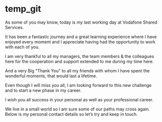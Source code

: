 # temp_git



As some of you may know, today is my last working day at Vodafone Shared Services.

It has been a fantastic journey and a great learning experience where I have enjoyed every moment and I appreciate having had the opportunity to work with each of you.

 

I am very thankful to all my managers, the team members & the colleagues here for the cooperation and support extended to me during my time here.

And a very Big "Thank You" to all my friends with whom I have spent the wonderful moments, that would last a lifetime.

Even though I will miss you all, I am looking forward to this new challenge and to start a new phase in my career.

I wish you all success in your personal as well as your professional career.

 

We live in a small world so I am sure some of our paths may cross again. Below is my personal contact details so let’s try and keep in touch.
